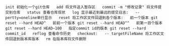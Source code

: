  ` init 初始化一个git仓库  
 add 将文件送入暂存区  
 commit -m "修改记录" 将文件提交到仓库  
 status 查看仓库现状  
 log 显示最近到最远的提交日志:  
        --pertty=oneline单行显示  
 reset 将工作区文件回退到各个版本:  
        前一个版本 git reset --hard HEAD^  
        前前一个版本 git reset --hard HEAD^^  
        前第一百个版本 git reset --hard HEAD~100  
        指定commit id的版本 git reset --hard commit_id  
 reflog 查看命令历史  
 checkout:  
        -- targetFileName 将工作区文件回退到版本库版本  
 rm 在版本库将文件删除  `
